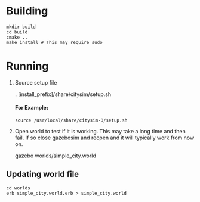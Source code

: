 # Building

    mkdir build
    cd build
    cmake ..
    make install # This may require sudo


# Running

1. Source setup file

    . [install_prefix]/share/citysim/setup.sh  
    #### For Example:  
    `source /usr/local/share/citysim-0/setup.sh`

1. Open world to test if it is working. This may take a long time and then fail. If so close gazebosim and reopen and it will typically work from now on.

    gazebo worlds/simple_city.world

## Updating world file

    cd worlds
    erb simple_city.world.erb > simple_city.world